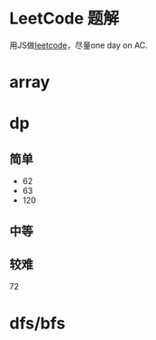 # LeetCode 题解

用JS做[leetcode](https://leetcode.com)，尽量one day on AC.


# array

# dp
## 简单

* 62
* 63
* 120

## 中等

## 较难
72

# dfs/bfs

